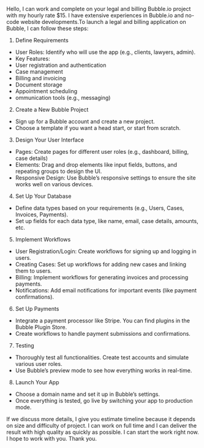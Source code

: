 
Hello, I can work and complete on your legal and billing Bubble.io project with my hourly rate $15. I have extensive experiences in Bubble.io and no-code website developments.To launch a legal and billing application on Bubble, I can follow these steps:

1. Define Requirements
 - User Roles: Identify who will use the app (e.g., clients, lawyers, admin).
 - Key Features:
 - User registration and authentication
 - Case management
 - Billing and invoicing
 - Document storage
 - Appointment scheduling
 - ommunication tools (e.g., messaging)
2. Create a New Bubble Project
 - Sign up for a Bubble account and create a new project.
 - Choose a template if you want a head start, or start from scratch.
3. Design Your User Interface
 - Pages: Create pages for different user roles (e.g., dashboard, billing, case details)
 - Elements: Drag and drop elements like input fields, buttons, and repeating groups to design the UI.
 - Responsive Design: Use Bubble’s responsive settings to ensure the site works well on various devices.
4. Set Up Your Database
 - Define data types based on your requirements (e.g., Users, Cases, Invoices, Payments).
 - Set up fields for each data type, like name, email, case details, amounts, etc.
5. Implement Workflows
 - User Registration/Login: Create workflows for signing up and logging in users.
 - Creating Cases: Set up workflows for adding new cases and linking them to users.
 - Billing: Implement workflows for generating invoices and processing payments.
 - Notifications: Add email notifications for important events (like payment confirmations).
6. Set Up Payments
 - Integrate a payment processor like Stripe. You can find plugins in the Bubble Plugin Store.
 - Create workflows to handle payment submissions and confirmations.
7. Testing
 - Thoroughly test all functionalities. Create test accounts and simulate various user roles.
 - Use Bubble’s preview mode to see how everything works in real-time.
8. Launch Your App
 - Choose a domain name and set it up in Bubble’s settings.
 - Once everything is tested, go live by switching your app to production mode.

If we discuss more details, I give you estimate timeline because it depends on size and difficulty of project. I can work on full time and I can deliver the result with high quality as quickly as possible. I can start the work right now. I hope to work with you.
Thank you. 